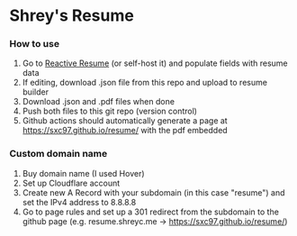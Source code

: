 # Shrey's Resume

### How to use

1. Go to [Reactive Resume](https://rxresu.me) (or self-host it) and populate fields with resume data
2. If editing, download .json file from this repo and upload to resume builder
3. Download .json and .pdf files when done
4. Push both files to this git repo (version control)
5. Github actions should automatically generate a page at https://sxc97.github.io/resume/ with the pdf embedded

### Custom domain name

1. Buy domain name (I used Hover)
2. Set up Cloudflare account
3. Create new A Record with your subdomain (in this case "resume") and set the IPv4 address to 8.8.8.8
4. Go to page rules and set up a 301 redirect from the subdomain to the github page (e.g. resume.shreyc.me -> https://sxc97.github.io/resume/)
